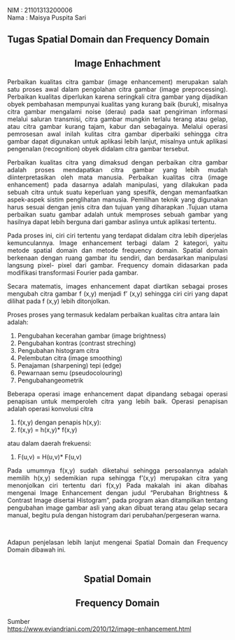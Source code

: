 NIM : 21101313200006 <br>
Nama : Maisya Puspita Sari <br>
<h2> Tugas Spatial Domain dan Frequency Domain</h2>



<h2><p align = "center">Image Enhachment </h2></p>
<p align = "justify">Perbaikan kualitas citra gambar (image enhancement) merupakan salah satu proses awal dalam pengolahan citra gambar (image preprocessing). Perbaikan kualitas diperlukan karena seringkali citra gambar yang dijadikan obyek pembahasan mempunyai kualitas yang kurang baik (buruk), misalnya citra gambar mengalami noise (derau) pada saat pengiriman informasi melalui saluran transmisi, citra gambar mungkin terlalu terang atau gelap, atau citra gambar kurang tajam, kabur dan sebagainya. Melalui operasi pemrosesan awal inilah kulitas citra gambar diperbaiki sehingga citra gambar dapat digunakan untuk aplikasi lebih lanjut, misalnya untuk aplikasi pengenalan (recognition) obyek didalam citra gambar tersebut.</p>

<p align = "justify">Perbaikan kualitas citra yang dimaksud dengan perbaikan citra gambar adalah proses mendapatkan citra gambar yang lebih mudah diinterpretasikan oleh mata manusia. Perbaikan kualitas citra (image enhancement) pada dasarnya adalah manipulasi, yang dilakukan pada sebuah citra untuk suatu keperluan yang spesifik, dengan memanfaatkan aspek-aspek sistim penglihatan manusia. Pemilihan teknik yang digunakan harus sesuai dengan jenis citra dan tujuan yang diharapkan .Tujuan utama perbaikan suatu gambar adalah untuk memproses sebuah gambar yang hasilnya dapat lebih berguna dari gambar aslinya untuk aplikasi tertentu.</p>

<p align = "justify">Pada proses ini, ciri ciri tertentu yang terdapat didalam citra lebih diperjelas kemunculannya. Image enhancement terbagi dalam 2 kategori, yaitu metode spatial domain dan metode frequency domain. Spatial domain berkenaan dengan ruang gambar itu sendiri, dan berdasarkan manipulasi langsung pixel- pixel dari gambar. Frequency domain didasarkan pada modifikasi transformasi Fourier pada gambar.</p>

<p align = "justify">Secara matematis, images enhancement dapat diartikan sebagai proses mengubah citra gambar f (x,y) menjadi f’ (x,y) sehingga ciri ciri yang dapat dilihat pada f (x,y) lebih ditonjolkan.</p>

Proses proses yang termasuk kedalam perbaikan kualitas citra antara lain adalah:
1. Pengubahan kecerahan gambar (image brightness)
2. Pengubahan kontras (contrast streching)
3. Pengubahan histogram citra
4. Pelembutan citra (image smoothing)
5. Penajaman (sharpening) tepi (edge)
6. Pewarnaan semu (pseudocolouring)
7. Pengubahangeometrik

<p align = "justify">Beberapa operasi image enhancement dapat dipandang sebagai operasi penapisan untuk memperoleh citra yang lebih baik. Operasi penapisan adalah operasi konvolusi citra </p>

1. f(x,y) dengan penapis h(x,y):
2.  f(x,y) = h(x,y)* f(x,y)

atau dalam daerah frekuensi:
1. F(u,v) = H(u,v)* F(u,v)

<p align = "justify">Pada umumnya f(x,y) sudah diketahui sehingga persoalannya adalah memilih h(x,y) sedemikian rupa sehingga f’(x,y) merupakan citra yang menonjolkan ciri tertentu dari f(x,y)
Pada makalah ini akan dibahas mengenai Image Enhancement dengan judul “Perubahan Brightness & Contrast Image disertai Histogram”, pada program akan ditampilkan tentang pengubahan image gambar asli yang akan dibuat terang atau gelap secara manual, begitu pula dengan histogram dari perubahan/pergeseran warna.</p>
<br>

<p align = "justify">Adapun penjelasan lebih lanjut mengenai Spatial Domain dan Frequency Domain dibawah ini.
<br>
<br>

<h2><p align = "center">Spatial Domain</h2></p>
<h2><p align = "center">Frequency Domain</h2></p>

Sumber <br>
https://www.eviandriani.com/2010/12/image-enhancement.html
